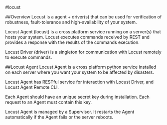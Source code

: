 #locust

##Overview
Locust is a agent + driver(s) that can be used for verification of robustness, fault-tolerance and high-availability of your system.

Locust Agent (locust) is a cross platform service running on a server(s) that hosts your system. Locust executes commands received by REST and provides a response with the results of the commands execution.

Locust Driver (driver) is a singleton for communication with Locust remotely to execute commands.


##Locust Agent
Locust Agent is a cross platform python service installed on each server where you want your system to be affected by disasters.

Locust Agent has RESTful service for interaction with Locust Driver, and Locust Agent Remote CLI.

Each Agent should have an unique secret key during installation. Each request to an Agent must contain this key.

Locust Agent is managed by a Supervisor. It restarts the Agent automatically if the Agent fails or the server reboots.




